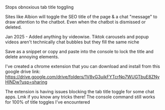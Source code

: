 Stops obnoxious tab title toggling

Sites like Albion will toggle the SEO title of the page & a chat "message" to draw attention to the chatbot. Even when the chatbot is dismissed or deleted. 

Jan 2025 - Added anything by videowise. Tiktok carousels and popup videos aren't technically chat bubbles but they fill the same niche

Save as a snippet or copy and paste into the console to lock the title and delete annoying elements.

I've created a chrome extension that you can download and install from this google drive link: https://drive.google.com/drive/folders/1V8vG3uikFYTcrNp7WUGTbuE8ZNyHlNDw?usp=sharing

The extension is having issues blocking the tab title toggle for some chat apps. Lmk if you know any tricks there! The console command still works for 100% of title toggles I've encountered
